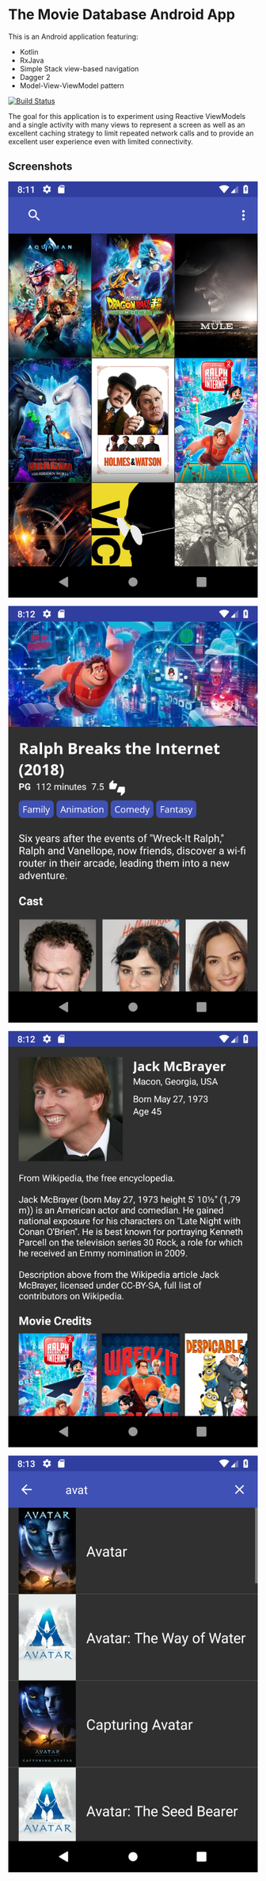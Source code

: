 # The Movie Database Android App
This is an Android application featuring:
- Kotlin
- RxJava
- Simple Stack view-based navigation
- Dagger 2
- Model-View-ViewModel pattern

[![Build Status](https://travis-ci.org/Stampede10343/Movies_TMDb.svg?branch=master)](https://travis-ci.org/Stampede10343/Movies_TMDb)

The goal for this application is to experiment using Reactive ViewModels and a single activity with many views to represent a screen as well as an excellent caching strategy to limit repeated network calls and to provide an excellent user experience even with limited connectivity.

## Screenshots

![Initial Screen](/screenshots/Screenshot_1547946718.png)

![Movie details screen](/screenshots/Screenshot_1547946741.png)

![Actor details screen](/screenshots/Screenshot_1547946760.png)

![Search screen](/screenshots/Screenshot_1547946795.png)
